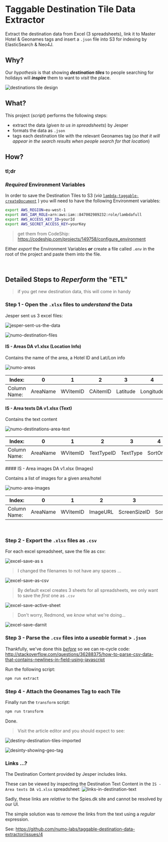 # Taggable Destination Tile Data Extractor

Extract the destination data from Excel (3 spreadsheets),
link it to Master Hotel & Geonames tags
and insert a `.json` file into S3 for indexing by ElasticSearch & Neo4J.


## Why?

Our *hypothesis* is that showing ***destination tiles*** to people
searching for holidays will ***inspire*** them to want to *visit* the place.

![destinations tile design](https://cloud.githubusercontent.com/assets/194400/15781877/ff8e07fa-299f-11e6-817a-3d5735393112.png)


## What?

This project (*script*) performs the following steps:
+ extract the data (*given to us in spreadsheets*) by Jesper
+ formats the data as `.json`
+ tags each destination tile with the relevant Geonames tag
(*so that it will appear in the search results when people search for that location*)

## How?

### tl;dr


### *Required* Environment Variables

In order to save the Destination Tiles to S3 (_via_ [`lambda-taggable-createDocument`](https://github.com/numo-labs/lambda-taggable-createDocument) )
you will need to have the following Environment variables:

```sh
export AWS_REGION=eu-west-1
export AWS_IAM_ROLE=arn:aws:iam::847002989232:role/lambdafull
export AWS_ACCESS_KEY_ID=yourId
export AWS_SECRET_ACCESS_KEY=yourKey
```
> get them from CodeShip: https://codeship.com/projects/149758/configure_environment

Either *export* the Environment Variables
***or*** create a file called `.env` in the root of the project
and paste them into the file.


<br />

## Detailed Steps to *Reperform* the "ETL"

> if you get new destination data, this will come in handy


### Step 1 - Open the `.xlsx` files to *understand* the Data

Jesper sent us 3 excel files:

![jesper-sent-us-the-data](https://cloud.githubusercontent.com/assets/194400/15782380/ee43d84c-29a1-11e6-978e-49384c722d9e.png)

![numo-destination-files](https://cloud.githubusercontent.com/assets/194400/15782076/bd0edf3e-29a0-11e6-9f4c-27484c96a7eb.png)

#### IS - Areas DA v1.xlsx (Location Info)

Contains the name of the area, a Hotel ID and Lat/Lon info

![numo-areas](https://cloud.githubusercontent.com/assets/194400/15782213/5022c2a4-29a1-11e6-80dc-470d5f7d70df.png)

| Index: | 0 | 1 | 2 | 3 | 4 | 5 | 6 | 7 | 8 |
|--------|---|---|---|---|---|---|---|---|---|
| Column Name: | AreaName | WVitemID | CAitemID | Latitude | Longitude | ExtentLatMin | ExtentLongMin | ExtentLatMax | ExtentLongMax |

#### IS - Area texts DA v1.xlsx (Text)

Contains the text content

![numo-destinations-area-text](https://cloud.githubusercontent.com/assets/194400/15782439/3a993b74-29a2-11e6-8046-c64abd03a0f3.png)

| Index: | 0 | 1 | 2 | 3 | 4 | 5 |
|--------|---|---|---|---|---|---|
| Column Name: | AreaName | WVitemID | TextTypeID | TextType | SortOrder | Text |

#### IS - Area images DA v1.xlsx (Images)

Contains a list of images for a given area/hotel

![numo-area-images](https://cloud.githubusercontent.com/assets/194400/15782092/d0740252-29a0-11e6-87f6-683cf418f660.png)

| Index: | 0 | 1 | 2 | 3 | 4 | 5 | 6 | 7 | 8 |
|--------|---|---|---|---|---|---|---|---|---|
| Column Name: | AreaName | WVitemID | ImageURL | ScreenSizeID | SortOrder | ScreenSizeName | Width | Height | ImageText |

<br />

### Step 2 - Export the `.xlsx` files as `.csv`

For each excel spreadsheet, save the file as csv:

![excel-save-as](https://cloud.githubusercontent.com/assets/194400/15784093/deec19c0-29a8-11e6-92bb-57ddff649df7.png)
s
> I changed the filenames to not have any spaces ...

![excel-save-as-csv](https://cloud.githubusercontent.com/assets/194400/15784143/1b0f611e-29a9-11e6-834d-485a3c56a34a.png)

> By default excel creates 3 sheets for all spreadsheets,
we only want to save the *first* one as `.csv`

![excel-save-active-sheet](https://cloud.githubusercontent.com/assets/194400/15784239/94936c1a-29a9-11e6-9c5f-ec0f06112e0d.png)

> Don't worry, Redmond, we *know* what we're doing...

![excel-save-darnit](https://cloud.githubusercontent.com/assets/194400/15784781/f819b04e-29ab-11e6-8037-7543e1b3da25.png)


### Step 3 - Parse the `.csv` files into a *useable* format > `.json`

Thankfully, we've done this [*before*](https://github.com/numo-labs/taggable-master-hotel-mapping-script/blob/master/lib/parse_master_hotel_records_csv_dump_script.js)
so we can re-cycle code:
http://stackoverflow.com/questions/36288375/how-to-parse-csv-data-that-contains-newlines-in-field-using-javascript

Run the following script:

```js
npm run extract
```

### Step 4 - Attach the Geonames Tag to each Tile

Finally run the `transform` script:

```js
npm run transform
```

Done.

> Visit the article editor and you should expect to see:

![destiny-destination-tiles-imported](https://cloud.githubusercontent.com/assets/194400/15795831/3c48ade2-29ed-11e6-8bb7-6f1381cdd70c.png)

![desinty-showing-geo-tag](https://cloud.githubusercontent.com/assets/194400/15795830/3c1ea682-29ed-11e6-9278-0851dc13798f.png)


### Links ...?

The Destination Content provided by Jesper includes links.

These can be viewed by inspecting the Destination Text Content in the `IS - Area texts DA v1.xlsx` spreadsheet:
![links-in-destination-text](https://cloud.githubusercontent.com/assets/194400/15898708/2edc82e4-2d91-11e6-84c3-eb3a9aea0d8a.png)

Sadly, these links are *relative* to the Spies.dk site and cannot be resolved by our UI.

The simple solution was to *remove* the links from the text using a *regular* expression.

See: https://github.com/numo-labs/taggable-destination-data-extractor/issues/4
